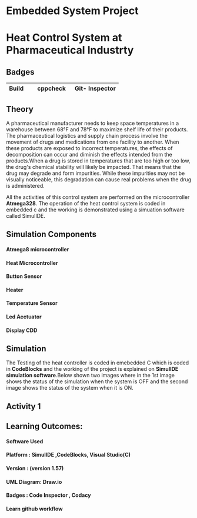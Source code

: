# Embedded System Project

# Heat Control System at Pharmaceutical Industrty

## **Badges**
|Build     |  cppcheck   | Git- Inspector|
|--------- |-------------|-------------- |

## Theory

A pharmaceutical manufacturer needs to keep space temperatures in a warehouse between 68°F and 78°F to maximize shelf life of their products. The pharmaceutical logistics and supply chain process involve the movement of drugs and medications from one facility to another. When these products are exposed to incorrect temperatures, the effects of decomposition can occur and diminish the effects intended from the products.When a drug is stored in temperatures that are too high or too low, the drug's chemical stability will likely be impacted. That means that the drug may degrade and form impurities. While these impurities may not be visually noticeable, this degradation can cause real problems when the drug is administered.

All the activities of this control system are performed on the microcontroller **Atmega328**.
The operation of the heat control system is coded in embedded c and the working is demonstrated using a simuation software called SimulIDE.

## Simulation Components

#### Atmega8 microcontroller
#### Heat Microcontroller
#### Button Sensor
#### Heater
#### Temperature Sensor
#### Led Acctuator
#### Display CDD

## Simulation

The Testing of the heat controller is coded in emebedded C which is coded in **CodeBlocks** and the working of the project is explained on **SimulIDE simulation software**.Below shown two images where in the 1st image shows the status of the simulation when the system is OFF and the second image shows the status of the system when it is ON.

## Activity 1

## **Learning Outcomes:**

 ####  **Software Used**
 ####    Platform : SimulIDE ,CodeBlocks, Visual Studio(**C**) 
 ####    Version : (version 1.57)
 ####    UML Diagram: Draw.io
 ####    Badges : Code Inspector , Codacy
 ####    Learn github workflow 
